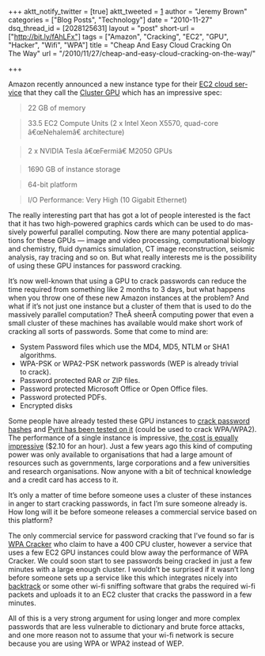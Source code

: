 +++
aktt_notify_twitter = [true]
aktt_tweeted = [1]
author = "Jeremy Brown"
categories = ["Blog Posts", "Technology"]
date = "2010-11-27"
dsq_thread_id = [2028125631]
layout = "post"
short-url = ["http://bit.ly/fAhLFx"]
tags = ["Amazon", "Cracking", "EC2", "GPU", "Hacker", "Wifi", "WPA"]
title = "Cheap And Easy Cloud Cracking On The Way"
url = "/2010/11/27/cheap-and-easy-cloud-cracking-on-the-way/"

+++

Ama­zon recently announced a new instance type for their [EC2 cloud ser­vice][1] that they call the [Clus­ter GPU][2] which has an impres­sive spec:

> 22 GB of mem­ory

> 33.5 EC2 Com­pute Units (2 x Intel Xeon X5570, quad-core â€œNehalemâ€ archi­tec­ture)

> 2 x NVIDIA Tesla â€œFer­miâ€ M2050 GPUs

> 1690 GB of instance stor­age

> 64-bit plat­form

> I/O Per­for­mance: Very High (10 Giga­bit Ethernet)

The really inter­est­ing part that has got a lot of peo­ple inter­ested is the fact that it has two high-powered graph­ics cards which can be used to do mas­sively pow­er­ful par­al­lel com­put­ing. Now there are many poten­tial appli­ca­tions for these GPUs — image and video pro­cess­ing, com­pu­ta­tional biol­ogy and chem­istry, fluid dynam­ics sim­u­la­tion, CT image recon­struc­tion, seis­mic analy­sis, ray trac­ing and so on. <span class="pullquote">But what really inter­ests me is the pos­si­bil­ity of using these GPU instances for pass­word cracking.</span>

It’s now well-known that using a GPU to crack pass­words can reduce the time required from some­thing like 2 months to 3 days, but what hap­pens when you throw one of these new Ama­zon instances at the prob­lem? And what if it’s not just one instance but a clus­ter of them that is used to do the mas­sively par­al­lel com­pu­ta­tion? TheÂ sheerÂ com­put­ing power that even a small clus­ter of these machines has avail­able would make short work of crack­ing all sorts of pass­words. Some that come to mind are:

  * Sys­tem Pass­word files which use the MD4, MD5, NTLM or SHA1 algorithms.
  * WPA-PSK or WPA2-PSK net­work pass­words (WEP is already triv­ial to crack).
  * Pass­word pro­tected RAR or ZIP files.
  * Pass­word pro­tected Microsoft Office or Open Office files.
  * Pass­word pro­tected PDFs.
  * Encrypted disks

Some peo­ple have already tested these GPU instances to [crack pass­word hashes][3] and [Pyrit has been tested on it][4] (could be used to crack WPA/WPA2). The per­for­mance of a sin­gle instance is impres­sive, [the cost is equally impres­sive][5] ($2.10 for an hour). Just a few years ago this kind of com­put­ing power was only avail­able to organ­i­sa­tions that had a large amount of resources such as gov­ern­ments, large cor­po­ra­tions and a few uni­ver­si­ties and research organ­i­sa­tions. Now any­one with a bit of tech­ni­cal knowl­edge and a credit card has access to it.

It’s only a mat­ter of time before some­one uses a clus­ter of these instances in anger to start crack­ing pass­words, in fact I’m sure some­one already is. How long will it be before some­one releases a com­mer­cial ser­vice based on this platform?

The only com­mer­cial ser­vice for pass­word crack­ing that I’ve found so far is [WPA Cracker][6] who claim to have a 400 CPU clus­ter, how­ever a ser­vice that uses a few EC2 GPU instances could blow away the per­for­mance of WPA Cracker. We could soon start to see pass­words being cracked in just a few min­utes with a large enough clus­ter. I wouldn’t be sur­prised if it wasn’t long before some­one sets up a ser­vice like this which inte­grates nicely into [back­track][7] or some other wi-fi sniff­ing soft­ware that grabs the required wi-fi pack­ets and uploads it to an EC2 clus­ter that cracks the pass­word in a few minutes.

All of this is a very strong argu­ment for using longer and more com­plex pass­words that are less vul­ner­a­ble to dic­tio­nary and brute force attacks, and one more rea­son not to assume that your wi-fi net­work is secure because you are using WPA or WPA2 instead of WEP.

 [1]: https://aws.amazon.com/ec2/
 [2]: https://aws.amazon.com/ec2/hpc-applications/
 [3]: http://stacksmashing.net/2010/11/15/cracking-in-the-cloud-amazons-new-ec2-gpu-instances/
 [4]: https://groups.google.com/group/pyrit/browse_thread/thread/6fb00f6c41e6ee0c
 [5]: http://aws.amazon.com/ec2/pricing/
 [6]: http://www.wpacracker.com/
 [7]: http://www.backtrack-linux.org/

